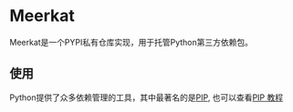 # Meerkat

Meerkat是一个PYPI私有仓库实现，用于托管Python第三方依赖包。

## 使用

Python提供了众多依赖管理的工具，其中最著名的是[PIP](https://pip.pypa.io/en/stable/), 
也可以查看[PIP 教程](http://confluence.newegg.org/display/DFIS/PIP)
